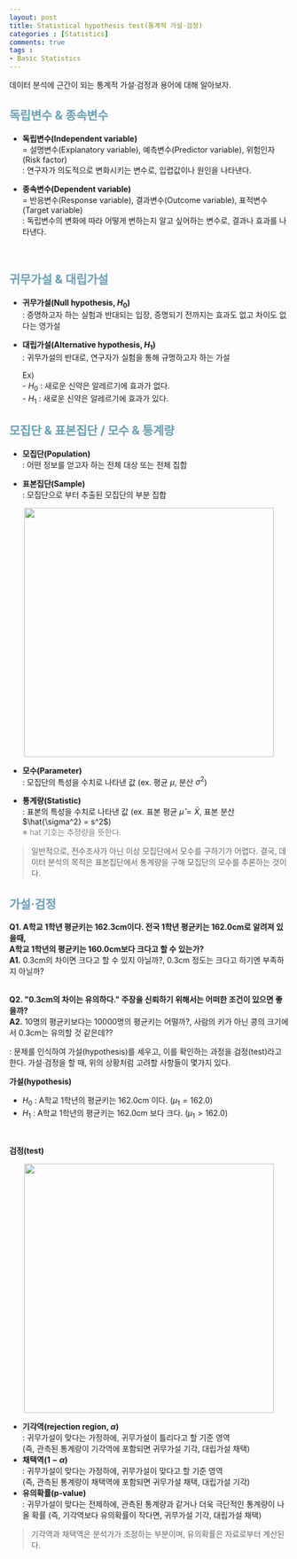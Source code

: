 ```yaml
---
layout: post
title: Statistical hypothesis test(통계적 가설·검정)
categories : [Statistics]
comments: true
tags : 
- Basic Statistics
---
```


<div class="message">
  데이터 분석에 근간이 되는 통계적 가설·검정과 용어에 대해 알아보자.
</div>

## <span style='color:#6a9fb5'> 독립변수 & 종속변수</span>
- **독립변수(Independent variable)** <br/>
   = 설명변수(Explanatory variable), 예측변수(Predictor variable), 위험인자(Risk factor) <br/>
   \: 연구자가 의도적으로 변화시키는 변수로, 입렵값이나 원인을 나타낸다. <br/>

- **종속변수(Dependent variable)** <br/>
   = 반응변수(Response variable), 결과변수(Outcome variable), 표적변수(Target variable) <br/>
   \: 독립변수의 변화에 따라 어떻게 변하는지 알고 싶어하는 변수로, 결과나 효과를 나타낸다. <br/>


<br/>

## <span style='color:#6a9fb5'> 귀무가설 & 대립가설</span> 
- **귀무가설(Null hypothesis, $H_0$)** <br/>
   \: 증명하고자 하는 실험과 반대되는 입장, 증명되기 전까지는 효과도 없고 차이도 없다는 영가설

- **대립가설(Alternative hypothesis, $H_{1}$)** <br/>
   \: 귀무가설의 반대로, 연구자가 실험을 통해 규명하고자 하는 가설

   Ex) <br/>
         \- $H_0$ : 새로운 신약은 알레르기에 효과가 없다. <br/>
         \- $H_1$ : 새로운 신약은 알레르기에 효과가 있다. <br/>


## <span style='color:#6a9fb5'> 모집단 & 표본집단 / 모수 & 통계량 </span>
- **모집단(Population)** <br/>
  \: 어떤 정보를 얻고자 하는 전체 대상 또는 전체 집합

- **표본집단(Sample)** <br/>
  \: 모집단으로 부터 추출된 모집단의 부분 집합

 <p align="center"><img width="450" height="auto" src="https://i.imgur.com/GqSXn5B.png"></p>

- **모수(Parameter)** <br/>
  \: 모집단의 특성을 수치로 나타낸 값 (ex. 평균 $\mu$, 분산 $\sigma^2$)

- **통계량(Statistic)** <br/>
  \: 표본의 특성을 수치로 나타낸 값 (ex. 표본 평균 $\hat{\mu} = \bar{X}$, 표본 분산 $\hat{\sigma^2} = s^2$) <br/>
    <span style='color:gray'> ※ hat 기호는 추정량을 뜻한다.</span> 

> 일반적으로, 전수조사가 아닌 이상 모집단에서 모수를 구하기가 어렵다. 결국, 데이터 분석의 목적은 표본집단에서 통계량을 구해 모집단의 모수를 추론하는 것이다.


## <span style='color:#6a9fb5'> 가설·검정</span>
<div class="message">
  <strong>Q1. A학교 1학년 평균키는 162.3cm이다. 전국 1학년 평균키는 162.0cm로 알려져 있을때, <br/>
                    A학교 1학년의 평균키는 160.0cm보다 크다고 할 수 있는가?</strong> <br/>
  <strong>A1.</strong> 0.3cm의 차이면 크다고 할 수 있지 아닐까?, 0.3cm 정도는 크다고 하기엔 부족하지 아닐까? <br/>
  <br/>

  <strong>Q2. "0.3cm의 차이는 유의하다." 주장을 신뢰하기 위해서는 어떠한 조건이 있으면 좋을까?</strong> <br/>
  <strong>A2.</strong> 10명의 평균키보다는 10000명의 평균키는 어떨까?, 사람의 키가 아닌 콩의 크기에서 0.3cm는 유의할 것 같은데??<br/>
</div> 

  \: 문제를 인식하여 가설(hypothesis)를 세우고, 이를 확인하는 과정을 검정(test)라고 한다. 가설·검정을 할 때, 위의 상황처럼 고려할 사항들이 몇가지 있다. 

<strong> 가설(hypothesis) </strong>
- $H_0$ : A학교 1학년의 평균키는 162.0cm 이다. ($\mu_1 = 162.0$)
- $H_1$ : A학교 1학년의 평균키는 162.0cm 보다 크다. ($\mu_1 > 162.0$)

<br/>

<strong> 검정(test) </strong>

<p align="center"><img width="450" height="auto" src="https://i.imgur.com/ez4LhiH.png"></p>

- **기각역(rejection region, $\alpha$)** <br/>
  : 귀무가설이 맞다는 가정하에, 귀무가설이 틀리다고 할 기준 영역 <br/>
    (즉, 관측된 통계량이 기각역에 포함되면 귀무가설 기각, 대립가설 채택) <br/>
- **채택역($1-\alpha$)** <br/>
  : 귀무가설이 맞다는 가정하에, 귀무가설이 맞다고 할 기준 영역 <br/>
    (즉, 관측된 통계량이 채택역에 포함되면 귀무가설 채택, 대립가설 기각) <br/>
- **유의확률(p-value)** <br/>
  : 귀무가설이 맞다는 전제하에, 관측된 통계량과 같거나 더욱 극단적인 통계량이 나올 확률
    (즉, 기각역보다 유의확률이 작다면, 귀무가설 기각, 대립가설 채택)

> 기각역과 채택역은 분석가가 조정하는 부분이며, 유의확률은 자료로부터 계산된다. 

